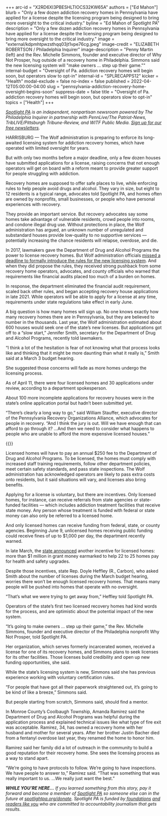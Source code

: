 +++
arc-id = "X2RD6XI3PBESHLTIOCS32KW65A"
authors = ["Ed Mahon"]
blurb = "Only a few dozen addiction recovery homes in Pennsylvania have applied for a license despite the licensing program being designed to bring more oversight to the critical industry."
byline = "Ed Mahon of Spotlight PA"
description = "Only a few dozen addiction recovery homes in Pennsylvania have applied for a license despite the licensing program being designed to bring more oversight to the critical industry."
image = "external/kdpmhtpwzsthqq03jt1vpe76cg.jpeg"
image-credit = "ELIZABETH ROBERTSON / Philadelphia Inquirer"
image-description = "Penny Martin (left) and the Rev. Michelle Simmons, founder and executive director of Why Not Prosper, hug outside of a recovery home in Philadelphia. Simmons said the new licensing system will \"make owners … step up their game.\""
internal-budget = "Oversight of Pa. addiction recovery homes will begin soon, but operators slow to opt-in"
internal-id = "SPLRECAPPS12"
kicker = "Health"
modal-exclude = false
no-index = false
published = 2022-04-12T05:00:00-04:00
slug = "pennsylvania-addiction-recovery-home-oversight-begins-soon"
suppress-date = false
title = "Oversight of Pa. addiction recovery homes will begin soon, but operators slow to opt-in"
topics = ["Health"]
+++

<a href="https://www.spotlightpa.org/"><i>Spotlight PA</i></a><i> is an independent, nonpartisan newsroom powered by The Philadelphia Inquirer in partnership with PennLive/The Patriot-News, TribLIVE/Pittsburgh Tribune-Review, and WITF Public Media. </i><a href="https://www.spotlightpa.org/newsletters"><i>Sign up for our free newsletters</i></a><i>.</i>

HARRISBURG — The Wolf administration is preparing to enforce its long-awaited licensing system for addiction recovery homes, which have operated with limited oversight for years.

But with only two months before a major deadline, only a few dozen houses have submitted applications for a license, raising concerns that not enough operators will get on board with a reform meant to provide greater support for people struggling with addiction.

Recovery homes are supposed to offer safe places to live, while enforcing rules to help people avoid drugs and alcohol. They vary in size, but eight to 12 residents is a typical range, advocates told Spotlight PA, and homes often are owned by nonprofits, small businesses, or people who have personal experiences with recovery.

<script src="https://www.spotlightpa.org/embed.js" async></script><div data-spl-embed-version="1" data-spl-src="https://www.spotlightpa.org/embeds/newsletter/"></div>

They provide an important service. But recovery advocates say some homes take advantage of vulnerable residents, crowd people into rooms, and condone illegal drug use. Without protections in place, the Wolf administration has argued, an unknown number of unregulated and substandard houses provide low-quality to no supportive services — potentially increasing the chance residents will relapse, overdose, and die.

In 2017, lawmakers gave the Department of Drug and Alcohol Programs the power to license recovery homes. But Wolf administration officials <a href="https://www.spotlightpa.org/news/2021/01/pennsylvania-recovery-homes-oversight-ddap-opioid-addiction/">missed a deadline to formally introduce the rules for the new licensing system</a>. And when they did propose the rules, they received strong pushback from some recovery home operators, advocates, and county officials who warned that requirements like financial audits placed too much of a burden on homes.

In response, the department eliminated the financial audit requirement, scaled back other rules, and began accepting recovery house applications in late 2021. While operators will be able to apply for a license at any time, requirements under state regulations take effect in early June.

A big question is how many homes will sign up. No one knows exactly how many recovery homes there are in Pennsylvania, but they are believed to number in the thousands. Last year, the Wolf administration estimated about 600 houses would seek one of the state’s new licenses. But applications got off to a “slow start,” Jennifer Smith, secretary for the Department of Drug and Alcohol Programs, recently told lawmakers.

“I think a lot of the hesitation is fear of not knowing what that process looks like and thinking that it might be more daunting than what it really is,” Smith said at a March 3 budget hearing.

She suggested those concerns will fade as more homes undergo the licensing process.

As of April 11, there were four licensed homes and 30 applications under review, according to a department spokesperson.

About 100 more incomplete applications for recovery houses were in the state’s online application portal but hadn’t been submitted yet.

“There’s clearly a long way to go,” said William Stauffer, executive director of the Pennsylvania Recovery Organizations Alliance, which advocates for people in recovery. “And I think the jury is out. Will we have enough that can afford to go through it? …And then we need to consider what happens to people who are unable to afford the more expensive licensed houses.”

{{<picture width-ratio="2400" height-ratio="3598" src="external/d4ttjne3k4v2w11d9n4g7j3y38.jpeg" description="The Rev. Michelle Simmons, founder and executive director of Why Not Prosper, points to one of the inspirational messages on the staircase risers at a Why Not Prosper recovery home in Philadelphia. Her organization received a license for one of its recovery homes, and Simmons plans to seek licenses for its other facilities. " caption="The Rev. Michelle Simmons, founder and executive director of Why Not Prosper, points to one of the inspirational messages on the staircase risers at a Why Not Prosper recovery home in Philadelphia. Her organization received a license for one of its recovery homes, and Simmons plans to seek licenses for its other facilities. " credit="ELIZABETH ROBERTSON / Philadelphia Inquirer">}}

Licensed homes will have to pay an annual $250 fee to the Department of Drug and Alcohol Programs. To be licensed, the homes must comply with increased staff training requirements, follow other department policies, meet certain safety standards, and pass state inspections. The Wolf administration has acknowledged operators are likely to pass extra costs onto residents, but it said situations will vary, and licenses also bring benefits.

Applying for a license is voluntary, but there are incentives. Only licensed homes, for instance, can receive referrals from state agencies or state-funded facilities — which includes addiction treatment facilities that receive state money. Any person whose treatment is funded with federal or state money can also only be referred to a licensed home.

And only licensed homes can receive funding from federal, state, or county agencies. Beginning June 9, unlicensed homes receiving public funding could receive fines of up to $1,000 per day, the department recently warned.

In late March, the <a href="https://www.media.pa.gov/pages/DDAP_details.aspx?newsid=215">state announced</a> another incentive for licensed homes: more than $1 million in grant money earmarked to help 22 to 25 homes pay for health and safety upgrades.

Despite those incentives, state Rep. Doyle Heffley (R., Carbon), who asked Smith about the number of licenses during the March budget hearing, worries there won’t be enough licensed recovery homes. That means many people will be pushed into homes that operate with no oversight.

“That’s what we were trying to get away from,” Heffley told Spotlight PA.

Operators of the state’s first two licensed recovery homes had kind words for the process, and are optimistic about the potential impact of the new system.

“It’s going to make owners … step up their game,” the Rev. Michelle Simmons, founder and executive director of the Philadelphia nonprofit Why Not Prosper, told Spotlight PA.

Her organization, which serves formerly incarcerated women, received a license for one of its recovery homes, and Simmons plans to seek licenses for its other facilities. Those licenses build credibility and open up new funding opportunities, she said.

While the state’s licensing system is new, Simmons said she has previous experience working with voluntary certification rules.

“For people that have got all their paperwork straightened out, it’s going to be kind of like a breeze,” Simmons said.

<script src="https://www.spotlightpa.org/embed.js" async></script><div data-spl-embed-version="1" data-spl-src="https://www.spotlightpa.org/embeds/donate/"></div>

But people starting from scratch, Simmons said, should find a mentor.

In Monroe County’s Coolbaugh Township, Amanda Ramirez said the Department of Drug and Alcohol Programs was helpful during the application process and explained technical issues like what type of fire exit was acceptable. Ramirez, 34, has owned a recovery home with her husband and mother for several years. After her brother Justin Bacher died from a fentanyl overdose last year, they renamed the home to honor him.

Ramirez said her family did a lot of outreach in the community to build a good reputation for their recovery home. She sees the licensing process as a way to stand apart.

“We’re going to have protocols to follow. We’re going to have inspections. We have people to answer to,” Ramirez said. “That was something that was really important to us. …We really just want the best.”

<i><b>WHILE YOU’RE HERE...</b></i><i> If you learned something from this story, pay it forward and become a member of </i><a href="https://www.spotlightpa.org/"><i>Spotlight PA</i></a><i> so someone else can in the future at </i><a href="https://www.spotlightpa.org/donate"><i>spotlightpa.org/donate</i></a><i>. Spotlight PA is funded by</i><a href="https://www.spotlightpa.org/support"><i> foundations</i></a><i> </i><a href="https://www.spotlightpa.org/support"><i>and readers like you</i></a><i> who are committed to accountability journalism that gets results.</i>
